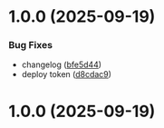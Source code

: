 # 1.0.0 (2025-09-19)


### Bug Fixes

* changelog ([bfe5d44](https://github.com/Diiage2028/DI1-P1-Gr2/commit/bfe5d44c1552f6d02bb5fcc941e1e25added8729))
* deploy token ([d8cdac9](https://github.com/Diiage2028/DI1-P1-Gr2/commit/d8cdac9a682c64c8b4db6f5dbf2c509ba2943503))

# 1.0.0 (2025-09-19)
